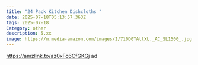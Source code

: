 ```yaml
---
title: "24 Pack Kitchen Dishcloths "
date: 2025-07-18T05:13:57.363Z
tags: 2025-07-18
Category: other
description: 5.xx
image: https://m.media-amazon.com/images/I/710D0TAltXL._AC_SL1500_.jpg
---
```

https://amzlink.to/az0xFc6CfGKGj ad